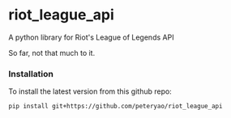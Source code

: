 # riot_league_api
A python library for Riot's League of Legends API

So far, not that much to it. 


### Installation
To install the latest version from this github repo:
```
pip install git+https://github.com/peteryao/riot_league_api
```